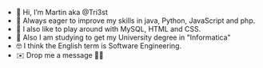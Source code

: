 - 👋 Hi, I’m Martin aka @Tri3st
- 👀 Always eager to improve my skills in java, Python, JavaScript and php.
- 🌱 I also like to play around with MySQL, HTML and CSS.
- 💞️ Also I am studying to get my University degree in "Informatica"
- 🤓 I think the English term is Software Engineering.
- ✉️ Drop me a message 🤘🏻

<!---
Tri3st/Tri3st is a ✨ special ✨ repository because its `README.md` (this file) appears on your GitHub profile.
You can click the Preview link to take a look at your changes.
--->

